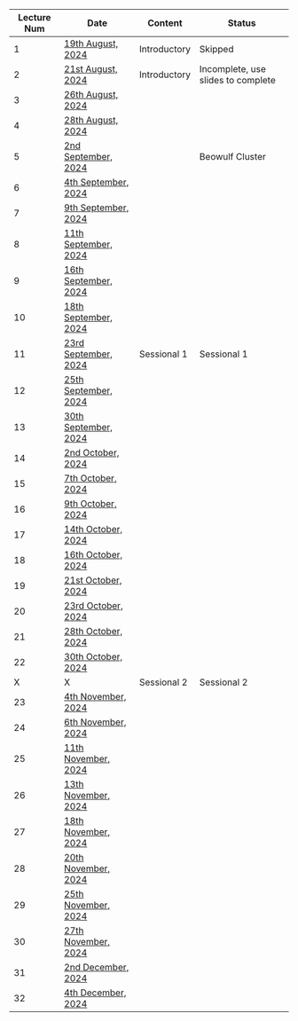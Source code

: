 | Lecture Num | Date                                                                              | Content      | Status                             |
| ----------- | --------------------------------------------------------------------------------- | ------------ | ---------------------------------- |
| 1           | [19th August, 2024](PDC/Class%20Notes/1%20-%20PDC%2019th%20August,%202024)        | Introductory | Skipped                            |
| 2           | [21st August, 2024](PDC/Class%20Notes/2%20-%20PDC%2021st%20August,%202024)        | Introductory | Incomplete, use slides to complete |
| 3           | [26th August, 2024](PDC/Class%20Notes/3%20-%20PDC%2026th%20August,%202024)        |              |                                    |
| 4           | [28th August, 2024](PDC/Class%20Notes/4%20-%20PDC%2028th%20August,%202024)        |              |                                    |
| 5           | [2nd September, 2024](PDC/Class%20Notes/5%20-%20PDC%202nd%20September,%202024)    |              | Beowulf Cluster                    | 
| 6           | [4th September, 2024](PDC/Class%20Notes/6%20-%20PDC%204th%20September,%202024)    |              |                                    |
| 7           | [9th September, 2024](PDC/Class%20Notes/7%20-%20PDC%209th%20September,%202024)    |              |                                    |
| 8           | [11th September, 2024](PDC/Class%20Notes/8%20-%20PDC%2011th%20September,%202024)  |              |                                    |
| 9           | [16th September, 2024](PDC/Class%20Notes/9%20-%20PDC%2016th%20September,%202024)  |              |                                    |
| 10          | [18th September, 2024](PDC/Class%20Notes/10%20-%20PDC%2018th%20September,%202024) |              |                                    |
| 11          | [23rd September, 2024](PDC/Class%20Notes/11%20-%20PDC%2023rd%20September,%202024) | Sessional 1  | Sessional 1                        |
| 12          | [25th September, 2024](PDC/Class%20Notes/12%20-%20PDC%2025th%20September,%202024) |              |                                    |
| 13          | [30th September, 2024](PDC/Class%20Notes/13%20-%20PDC%2030th%20September,%202024) |              |                                    |
| 14          | [2nd October, 2024](PDC/Class%20Notes/14%20-%20PDC%202nd%20October,%202024)       |              |                                    |
| 15          | [7th October, 2024](PDC/Class%20Notes/15%20-%20PDC%207th%20October,%202024)       |              |                                    |
| 16          | [9th October, 2024](PDC/Class%20Notes/16%20-%20PDC%209th%20October,%202024)       |              |                                    |
| 17          | [14th October, 2024](PDC/Class%20Notes/17%20-%20PDC%2014th%20October,%202024)     |              |                                    |
| 18          | [16th October, 2024](PDC/Class%20Notes/18%20-%20PDC%2016th%20October,%202024)     |              |                                    |
| 19          | [21st October, 2024](PDC/Class%20Notes/19%20-%20PDC%2021st%20October,%202024)     |              |                                    |
| 20          | [23rd October, 2024](PDC/Class%20Notes/20%20-%20PDC%2023rd%20October,%202024)     |              |                                    |
| 21          | [28th October, 2024](PDC/Class%20Notes/21%20-%20PDC%2028th%20October,%202024)     |              |                                    |
| 22          | [30th October, 2024](PDC/Class%20Notes/22%20-%20PDC%2030th%20October,%202024)     |              |                                    |
| X           | X                                                                                 | Sessional 2  | Sessional 2                        |
| 23          | [4th November, 2024](PDC/Class%20Notes/23%20-%20PDC%204th%20November,%202024)     |              |                                    |
| 24          | [6th November, 2024](PDC/Class%20Notes/24%20-%20PDC%206th%20November,%202024)     |              |                                    |
| 25          | [11th November, 2024](PDC/Class%20Notes/25%20-%20PDC%2011th%20November,%202024)   |              |                                    |
| 26          | [13th November, 2024](PDC/Class%20Notes/26%20-%20PDC%2013th%20November,%202024)   |              |                                    |
| 27          | [18th November, 2024](PDC/Class%20Notes/27%20-%20PDC%2018th%20November,%202024)   |              |                                    |
| 28          | [20th November, 2024](PDC/Class%20Notes/28%20-%20PDC%2020th%20November,%202024)   |              |                                    |
| 29          | [25th November, 2024](PDC/Class%20Notes/29%20-%20PDC%2025th%20November,%202024)   |              |                                    |
| 30          | [27th November, 2024](PDC/Class%20Notes/30%20-%20PDC%2027th%20November,%202024)   |              |                                    |
| 31          | [2nd December, 2024](PDC/Class%20Notes/31%20-%20PDC%202nd%20December,%202024)     |              |                                    |
| 32          | [4th December, 2024](PDC/Class%20Notes/32%20-%20PDC%204th%20December,%202024)     |              |                                    |